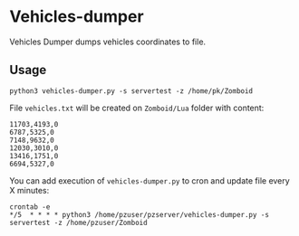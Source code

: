 # Vehicles-dumper
Vehicles Dumper dumps vehicles coordinates to file.

## Usage

    python3 vehicles-dumper.py -s servertest -z /home/pk/Zomboid

File `vehicles.txt` will be created on `Zomboid/Lua` folder with content:
```text
11703,4193,0
6787,5325,0
7148,9632,0
12030,3010,0
13416,1751,0
6694,5327,0
```

You can add execution of `vehicles-dumper.py` to cron and update file every X minutes:

    crontab -e
    */5  * * * * python3 /home/pzuser/pzserver/vehicles-dumper.py -s servertest -z /home/pzuser/Zomboid
